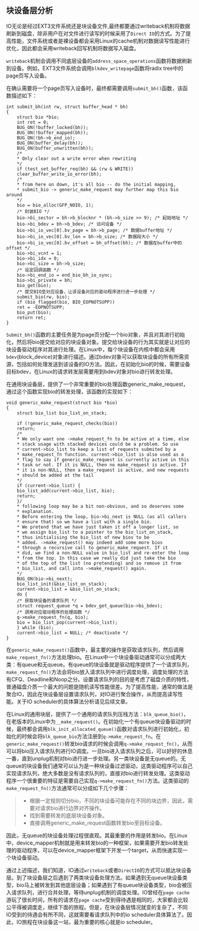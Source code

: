## 块设备层分析 ##

IO无论是经过EXT3文件系统还是块设备文件,最终都要通过writeback机制将数据刷新到磁盘，除非用户在对文件进行读写的时候采用了`Direct IO`的方式。为了提高性能，文件系统或者是裸设备都会采用Linux的cache机制对数据读写性能进行优化，因此都会采用writeback回写机制将数据写入磁盘。

`writeback`机制会调用不同底层设备的`address_space_operations`函数将数据刷新到设备。例如，EXT3文件系统会调用`blkdev_writepage`函数将radix tree中的page页写入设备。

在确认需要将一个page页写入设备时，最终都需要调用`submit_bh()`函数，该函数描述如下：


```
int submit_bh(int rw, struct buffer_head * bh)
{
	struct bio *bio;
	int ret = 0;
	BUG_ON(!buffer_locked(bh));
	BUG_ON(!buffer_mapped(bh));
	BUG_ON(!bh‐>b_end_io);
	BUG_ON(buffer_delay(bh));
	BUG_ON(buffer_unwritten(bh));
	/*
	* Only clear out a write error when rewriting
	*/
	if (test_set_buffer_req(bh) && (rw & WRITE))
	clear_buffer_write_io_error(bh);
	/*
	* from here on down, it's all bio ‐‐ do the initial mapping,
	* submit_bio ‐> generic_make_request may further map this bio around
	*/
	bio = bio_alloc(GFP_NOIO, 1);
	/* 封装BIO */
	bio‐>bi_sector = bh‐>b_blocknr * (bh‐>b_size >> 9); /* 起始地址 */
	bio‐>bi_bdev = bh‐>b_bdev; /* 访问设备 */
	bio‐>bi_io_vec[0].bv_page = bh‐>b_page; /* 数据buffer地址 */
	bio‐>bi_io_vec[0].bv_len = bh‐>b_size; /* 数据段大小 */
	bio‐>bi_io_vec[0].bv_offset = bh_offset(bh); /* 数据在buffer中的offset */
	bio‐>bi_vcnt = 1;
	bio‐>bi_idx = 0;
	bio‐>bi_size = bh‐>b_size;
	/* 设定回调函数 */
	bio‐>bi_end_io = end_bio_bh_io_sync;
	bio‐>bi_private = bh;
	bio_get(bio);
	/* 提交BIO至对应设备，让该设备对应的驱动程序进行进一步处理 */
	submit_bio(rw, bio);
	if (bio_flagged(bio, BIO_EOPNOTSUPP))
	ret = ‐EOPNOTSUPP;
	bio_put(bio);
	return ret;
}
```

`Submit_bh()`函数的主要任务是为page页分配一个bio对象，并且对其进行初始化，然后将bio提交给对应的块设备对象。提交给块设备的行为其实就是让对应的块设备驱动程序对其进行处理。在Linux中，每个块设备在内核中都会采用`bdev`(block_device)对象进行描述。通过bdev对象可以获取块设备的所有所需资源，包括如何处理发送到该设备的IO方法。因此，在初始化bio的时候，需要设备目标bdev，在Linux的请求转发层需要用到bdev对象对bio进行转发处理。

在通用块设备层，提供了一个非常重要的bio处理函数generic_make_request，通过这个函数实现bio的转发处理，该函数的实现如下：

```
void generic_make_request(struct bio *bio)
{
	struct bio_list bio_list_on_stack;

	if (!generic_make_request_checks(bio))
	return;
	/*
	* We only want one ‐>make_request_fn to be active at a time, else
	* stack usage with stacked devices could be a problem. So use
	* current‐>bio_list to keep a list of requests submited by a
	* make_request_fn function. current‐>bio_list is also used as a
	* flag to say if generic_make_request is currently active in this
	* task or not. If it is NULL, then no make_request is active. If
	* it is non‐NULL, then a make_request is active, and new requests
	* should be added at the tail
	*/
	if (current‐>bio_list) {
	bio_list_add(current‐>bio_list, bio);
	return;
	}/
	* following loop may be a bit non‐obvious, and so deserves some
	* explanation.
	* Before entering the loop, bio‐>bi_next is NULL (as all callers
	* ensure that) so we have a list with a single bio.
	* We pretend that we have just taken it off a longer list, so
	* we assign bio_list to a pointer to the bio_list_on_stack,
	* thus initialising the bio_list of new bios to be
	* added. ‐>make_request() may indeed add some more bios
	* through a recursive call to generic_make_request. If it
	* did, we find a non‐NULL value in bio_list and re‐enter the loop
	* from the top. In this case we really did just take the bio
	* of the top of the list (no pretending) and so remove it from
	* bio_list, and call into ‐>make_request() again.
	*/
	BUG_ON(bio‐>bi_next);
	bio_list_init(&bio_list_on_stack);
	current‐>bio_list = &bio_list_on_stack;
	do {
	/* 获取块设备的请求队列 */
	struct request_queue *q = bdev_get_queue(bio‐>bi_bdev);
	/* 调用对应驱动程序的处理函数 */
	q‐>make_request_fn(q, bio);
	bio = bio_list_pop(current‐>bio_list);
	} while (bio);
	current‐>bio_list = NULL; /* deactivate */
}
```

在`generic_make_request()`函数中，最主要的操作是获取请求队列，然后调用`make_request_fn()`方法处理bio。在Linux中一个块设备驱动通常可以分成两大类：有queue和无queue。有queue的块设备就是驱动程序提供了一个请求队列，`make_request_fn()`方法会将bio放入请求队列中进行调度处理，调度处理的方法有CFQ、Deadline和Noop之分。设置请求队列的目的是考虑了磁盘介质的特性，普通磁盘介质一个最大的问题是随机读写性能很差。为了提高性能，通常的做法是聚合IO，因此在块设备层设置请求队列，对IO进行聚合操作，从而提高读写性能。关于IO scheduler的具体算法分析请见后续文章。

在Linux的通用块层，提供了一个通用的请求队列压栈方法：`blk_queue_bio()`，在老版本的Linux中为`__make_request()`。在初始化一个有queue块设备驱动的时候，最终都会调用`blk_init_allocated_queue()`函数对请求队列进行初始化，初始化的时候会将`blk_queue_bio`方法注册到`q->make_request_fn`。在`generic_make_request()`转发bio请求的时候会调用`q‐>make_request_fn()`，从而可以将bio压入请求队列进行IO调度。一旦bio进入请求队列之后，可以好好的休息一番，直到unplug机制对bio进行进一步处理。另一类块设备是无queue的。无queue的块设备我们通常可以认为是一种块设备过滤驱动，这类驱动程序可以自己实现请求队列，绝大多数是没有请求队列的，直接对bio进行转发处理。这类驱动程序一个很重要的特征是需要自己实现`q‐>make_request_fn()`方法。这类驱动的`make_request_fn()`方法通常可以分成如下几个步骤：

> * 根据一定规则切分bio，不同的块设备可能存在不同的块边界，因此，需要对请求bio进行边界对齐操作。
> * 找到需要转发的底层块设备对象。
> * 直接调用generic_make_request函数转发bio至目标设备。

因此，无queue的块设备处理过程很直观。其最重要的作用是转发bio。在Linux中，device_mapper机制就是用来转发bio的一种框架，如果需要开发bio转发处理的驱动程序，可以在device_mapper框架下开发一个target，从而快速实现一个块设备驱动。

通过上述描述，我们知道，IO通过`writeback`或者`DirectIO`的方式可以抵达块设备层。到了块设备层之后遇到了两类块设备处理方法。如果遇到无queue块设备类型，bio马上被转发到其他底层设备；如果遇到了有queue块设备类型，bio会被压入请求队列，进行合并处理，等待unplug机制的调度处理。IO曾经在`page cache`游玩了很长时间，所有的请求在`page cache`受到得待遇是相同的，大家都会比较公平得被调度走，继续下面的旅程。但是，在块设备层情况就变的复杂了，不同IO受到的待遇会有所不同，这就需要看请求队列中的io scheduler具体算法了。因此，IO旅程在块设备这一站，最为重要的核心就是io scheduler。